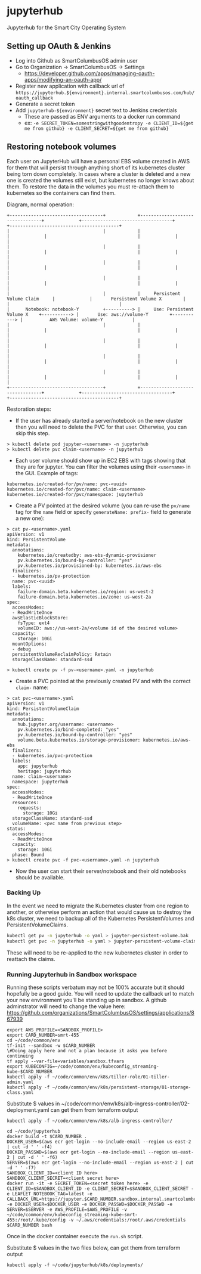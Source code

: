 # jupyterhub

Jupyterhub for the Smart City Operating System

## Setting up OAuth & Jenkins

- Log into Github as SmartColumbusOS admin user
- Go to Organization -> SmartColumbusOS -> Settings
  - https://developer.github.com/apps/managing-oauth-apps/modifying-an-oauth-app/
- Register new application with callback url of `https://jupyterhub.${environment}.internal.smartcolumbusos.com/hub/oauth_callback`
- Generate a secret token
- Add `jupyterhub-${environment}` secret text to Jenkins credentials
  - These are passed as ENV arguments to a docker run command
  - ex: `-e SECRET_TOKEN=somestringwithgoodentropy -e CLIENT_ID=${get me from github} -e CLIENT_SECRET=${get me from github}`

## Restoring notebook volumes

Each user on JupyterHub will have a personal EBS volume created in AWS for them that will persist through anything short of its kubernetes cluster being torn down completely. In cases where a cluster is deleted and a new one is created the volumes still exist, but kubernetes no longer knows about them. To restore the data in the volumes you must re-attach them to kubernetes so the containers can find them.

Diagram, normal operation:

```
+-----------------------------------+            +---------------------------------+             +----------------------------------+             +-----------------------------------------+
|                                   |            |                                 |             |                                  |             |                                         |
|                                   |            |                                 |             |                                  |             |                                         |
|                                   |            |                                 |             |                                  |             |                                         |
|                                   |            |                                 |             |                                  |             |                                         |
|                                   |            |     Persistent Volume Claim     |             |       Persistent Volume X        |             |                                         |
|      Notebook: notebook-Y         +----------> |     Use: Persistent Volume X    +-----------> |       Use: aws://volume-Y        +-----------> |          AWS Volume: volume-Y           |
|                                   |            |                                 |             |                                  |             |                                         |
|                                   |            |                                 |             |                                  |             |                                         |
|                                   |            |                                 |             |                                  |             |                                         |
|                                   |            |                                 |             |                                  |             |                                         |
+-----------------------------------+            +---------------------------------+             +----------------------------------+             +-----------------------------------------+
```

Restoration steps:

- If the user has already started a server/notebook on the new cluster then you will need to delete the PVC for that user. Otherwise, you can skip this step.

```
> kubectl delete pod jupyter-<username> -n jupyterhub
> kubectl delete pvc claim-<username> -n jupyterhub
```

- Each user volume should show up in EC2 EBS with tags showing that they are for jupyter. You can filter the volumes using their `<username>` in the GUI. Example of tags:

```
kubernetes.io/created-for/pv/name: pvc-<uuid>
kubernetes.io/created-for/pvc/name: claim-<username>
kubernetes.io/created-for/pvc/namespace: jupyterhub
```

- Create a PV pointed at the desired volume (you can re-use the `pv/name` tag for the `name` field or specify `generateName: prefix-` field to generate a new one):

```
> cat pv-<username>.yaml
apiVersion: v1
kind: PersistentVolume
metadata:
  annotations:
    kubernetes.io/createdby: aws-ebs-dynamic-provisioner
    pv.kubernetes.io/bound-by-controller: "yes"
    pv.kubernetes.io/provisioned-by: kubernetes.io/aws-ebs
  finalizers:
  - kubernetes.io/pv-protection
  name: pvc-<uuid>
  labels:
    failure-domain.beta.kubernetes.io/region: us-west-2
    failure-domain.beta.kubernetes.io/zone: us-west-2a
spec:
  accessModes:
  - ReadWriteOnce
  awsElasticBlockStore:
    fsType: ext4
    volumeID: aws://us-west-2a/<volume id of the desired volume>
  capacity:
    storage: 10Gi
  mountOptions:
  - debug
  persistentVolumeReclaimPolicy: Retain
  storageClassName: standard-ssd

> kubectl create pv -f pv-<username>.yaml -n jupyterhub
```

- Create a PVC pointed at the previously created PV and with the correct `claim-` name:

```
> cat pvc-<username>.yaml
apiVersion: v1
kind: PersistentVolumeClaim
metadata:
  annotations:
    hub.jupyter.org/username: <username>
    pv.kubernetes.io/bind-completed: "yes"
    pv.kubernetes.io/bound-by-controller: "yes"
    volume.beta.kubernetes.io/storage-provisioner: kubernetes.io/aws-ebs
  finalizers:
  - kubernetes.io/pvc-protection
  labels:
    app: jupyterhub
    heritage: jupyterhub
  name: claim-<username>
  namespace: jupyterhub
spec:
  accessModes:
  - ReadWriteOnce
  resources:
    requests:
      storage: 10Gi
  storageClassName: standard-ssd
  volumeName: <pvc name from previous step>
status:
  accessModes:
  - ReadWriteOnce
  capacity:
    storage: 10Gi
  phase: Bound
> kubectl create pvc -f pvc-<username>.yaml -n jupyterhub
```

- Now the user can start their server/notebook and their old notebooks should be available.

### Backing Up

In the event we need to migrate the Kubernetes cluster from one region to another,
or otherwise perform an action that would cause us to destroy the k8s cluster,
we need to backup all of the Kubernetes PersistentVolumes and PersistentVolumeClaims.

```bash
kubectl get pv -n jupyterhub -o yaml > jupyter-persistent-volume.bak
kubectl get pvc -n jupyterhub -o yaml > jupyter-persistent-volume-claim.bak
```

These will need to be re-applied to the new kubernetes cluster in order to reattach the claims.

### Running Jupyterhub in Sandbox workspace

Running these scripts verbatum may not be 100% accurate but it should hopefully be a good guide. You will need to update the callback url to match your new environment you'll be standing up in sandbox. A github adminstrator will need to change the value here:
https://github.com/organizations/SmartColumbusOS/settings/applications/867939

```
export AWS_PROFILE=<SANDBOX_PROFILE>
export CARD_NUMBER=smrt-455
cd ~/code/common/env
tf-init --sandbox -w $CARD_NUMBER
\#Doing apply here and not a plan because it asks you before continuing
tf apply --var-file=variables/sandbox.tfvars
export KUBECONFIG=~/code/common/env/kubeconfig_streaming-kube-$CARD_NUMBER
kubectl apply -f ~/code/common/env/k8s/tiller-role/01-tiller-admin.yaml
kubectl apply -f ~/code/common/env/k8s/persistent-storage/01-storage-class.yaml
```

Substitute $ values in ~/code/common/env/k8s/alb-ingress-controller/02-deployment.yaml can get them from terraform output

```
kubectl apply -f ~/code/common/env/k8s/alb-ingress-controller/
```

```
cd ~/code/jupyterhub
docker build -t $CARD_NUMBER .
DOCKER_USER=$(aws ecr get-login --no-include-email --region us-east-2 | cut -d ' ' -f4)
DOCKER_PASSWD=$(aws ecr get-login --no-include-email --region us-east-2 | cut -d ' ' -f6)
SERVER=$(aws ecr get-login --no-include-email --region us-east-2 | cut -d ' ' -f7)
SANDBOX_CLIENT_ID=<client ID here>
SANDBOX_CLIENT_SECRET=<client secret here>
docker run -it -e SECRET_TOKEN=<secret token here> -e CLIENT_ID=$SANDBOX_CLIENT_ID -e CLIENT_SECRET=$SANDBOX_CLIENT_SECRET -e LEAFLET_NOTEBOOK_TAG=latest -e CALLBACK_URL=https://jupyter.$CARD_NUMBER.sandbox.internal.smartcolumbusos.com -e DOCKER_USER=$DOCKER_USER -e DOCKER_PASSWD=$DOCKER_PASSWD -e SERVER=$SERVER -e AWS_PROFILE=$AWS_PROFILE -v ~/code/common/env/kubeconfig_streaming-kube-smrt-455:/root/.kube/config -v ~/.aws/credentials:/root/.aws/credentials $CARD_NUMBER bash
```

Once in the docker container execute the `run.sh` script.

Substitute $ values in the two files below, can get them from terraform output

```
kubectl apply -f ~/code/jupyterhub/k8s/deployments/
```

